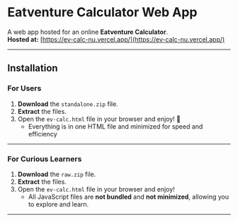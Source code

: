 # Eatventure Calculator Web App

A web app hosted for an online **Eatventure Calculator**.  
**Hosted at:** [https://ev-calc-nu.vercel.app/](https://ev-calc-nu.vercel.app/)

---

## Installation

### For Users

1. **Download** the `standalone.zip` file.  
2. **Extract** the files.  
3. Open the `ev-calc.html` file in your browser and enjoy! 🎉  
   - Everything is in one HTML file and minimized for speed and efficiency
---

### For Curious Learners

1. **Download** the `raw.zip` file.  
2. **Extract** the files.  
3. Open the `ev-calc.html` file in your browser and enjoy!  
   - All JavaScript files are **not bundled** and **not minimized**, allowing you to explore and learn.

---
